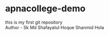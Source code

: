 # apnacollege-demo
this is my first git repository
<br>
Author - Sk Md Shafayatul Hoque Shanmid
Hola
